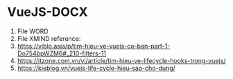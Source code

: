 # VueJS-DOCX
1. File WORD
2. File XMIND
reference:
1. https://viblo.asia/p/tim-hieu-ve-vuejs-co-ban-part-1-Do754bpWZM6#_210-filters-11
2. https://itzone.com.vn/vi/article/tim-hieu-ve-lifecycle-hooks-trong-vuejs/
3. https://kieblog.vn/vuejs-life-cycle-hieu-sao-cho-dung/
